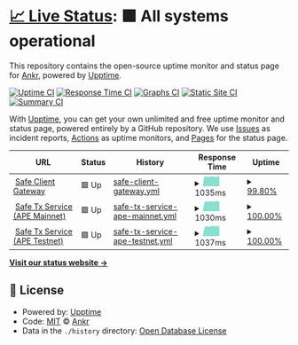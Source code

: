 # [📈 Live Status](https://Ankr-network.github.io/safe-services-status): <!--live status--> **🟩 All systems operational**

This repository contains the open-source uptime monitor and status page for [Ankr](https://ankr.com/), powered by [Upptime](https://github.com/upptime/upptime).

[![Uptime CI](https://github.com/Ankr-network/safe-services-status/workflows/Uptime%20CI/badge.svg)](https://github.com/Ankr-network/safe-services-status/actions?query=workflow%3A%22Uptime+CI%22)
[![Response Time CI](https://github.com/Ankr-network/safe-services-status/workflows/Response%20Time%20CI/badge.svg)](https://github.com/Ankr-network/safe-services-status/actions?query=workflow%3A%22Response+Time+CI%22)
[![Graphs CI](https://github.com/Ankr-network/safe-services-status/workflows/Graphs%20CI/badge.svg)](https://github.com/Ankr-network/safe-services-status/actions?query=workflow%3A%22Graphs+CI%22)
[![Static Site CI](https://github.com/Ankr-network/safe-services-status/workflows/Static%20Site%20CI/badge.svg)](https://github.com/Ankr-network/safe-services-status/actions?query=workflow%3A%22Static+Site+CI%22)
[![Summary CI](https://github.com/Ankr-network/safe-services-status/workflows/Summary%20CI/badge.svg)](https://github.com/Ankr-network/safe-services-status/actions?query=workflow%3A%22Summary+CI%22)

With [Upptime](https://upptime.js.org), you can get your own unlimited and free uptime monitor and status page, powered entirely by a GitHub repository. We use [Issues](https://github.com/Ankr-network/safe-services-status/issues) as incident reports, [Actions](https://github.com/Ankr-network/safe-services-status/actions) as uptime monitors, and [Pages](https://Ankr-network.github.io/safe-services-status) for the status page.

<!--start: status pages-->
<!-- This summary is generated by Upptime (https://github.com/upptime/upptime) -->
<!-- Do not edit this manually, your changes will be overwritten -->
<!-- prettier-ignore -->
| URL | Status | History | Response Time | Uptime |
| --- | ------ | ------- | ------------- | ------ |
| <img alt="" src="https://favicons.githubusercontent.com/gnosis-gateway.metaapesgame.com" height="13"> [Safe Client Gateway](https://gnosis-gateway.metaapesgame.com/health/) | 🟩 Up | [safe-client-gateway.yml](https://github.com/Ankr-network/safe-services-status/commits/HEAD/history/safe-client-gateway.yml) | <details><summary><img alt="Response time graph" src="./graphs/safe-client-gateway/response-time-week.png" height="20"> 1035ms</summary><br><a href="https://Ankr-network.github.io/safe-services-status/history/safe-client-gateway"><img alt="Response time 1035" src="https://img.shields.io/endpoint?url=https%3A%2F%2Fraw.githubusercontent.com%2FAnkr-network%2Fsafe-services-status%2FHEAD%2Fapi%2Fsafe-client-gateway%2Fresponse-time.json"></a><br><a href="https://Ankr-network.github.io/safe-services-status/history/safe-client-gateway"><img alt="24-hour response time 1021" src="https://img.shields.io/endpoint?url=https%3A%2F%2Fraw.githubusercontent.com%2FAnkr-network%2Fsafe-services-status%2FHEAD%2Fapi%2Fsafe-client-gateway%2Fresponse-time-day.json"></a><br><a href="https://Ankr-network.github.io/safe-services-status/history/safe-client-gateway"><img alt="7-day response time 1035" src="https://img.shields.io/endpoint?url=https%3A%2F%2Fraw.githubusercontent.com%2FAnkr-network%2Fsafe-services-status%2FHEAD%2Fapi%2Fsafe-client-gateway%2Fresponse-time-week.json"></a><br><a href="https://Ankr-network.github.io/safe-services-status/history/safe-client-gateway"><img alt="30-day response time 1035" src="https://img.shields.io/endpoint?url=https%3A%2F%2Fraw.githubusercontent.com%2FAnkr-network%2Fsafe-services-status%2FHEAD%2Fapi%2Fsafe-client-gateway%2Fresponse-time-month.json"></a><br><a href="https://Ankr-network.github.io/safe-services-status/history/safe-client-gateway"><img alt="1-year response time 1035" src="https://img.shields.io/endpoint?url=https%3A%2F%2Fraw.githubusercontent.com%2FAnkr-network%2Fsafe-services-status%2FHEAD%2Fapi%2Fsafe-client-gateway%2Fresponse-time-year.json"></a></details> | <details><summary><a href="https://Ankr-network.github.io/safe-services-status/history/safe-client-gateway">99.80%</a></summary><a href="https://Ankr-network.github.io/safe-services-status/history/safe-client-gateway"><img alt="All-time uptime 99.80%" src="https://img.shields.io/endpoint?url=https%3A%2F%2Fraw.githubusercontent.com%2FAnkr-network%2Fsafe-services-status%2FHEAD%2Fapi%2Fsafe-client-gateway%2Fuptime.json"></a><br><a href="https://Ankr-network.github.io/safe-services-status/history/safe-client-gateway"><img alt="24-hour uptime 100.00%" src="https://img.shields.io/endpoint?url=https%3A%2F%2Fraw.githubusercontent.com%2FAnkr-network%2Fsafe-services-status%2FHEAD%2Fapi%2Fsafe-client-gateway%2Fuptime-day.json"></a><br><a href="https://Ankr-network.github.io/safe-services-status/history/safe-client-gateway"><img alt="7-day uptime 99.80%" src="https://img.shields.io/endpoint?url=https%3A%2F%2Fraw.githubusercontent.com%2FAnkr-network%2Fsafe-services-status%2FHEAD%2Fapi%2Fsafe-client-gateway%2Fuptime-week.json"></a><br><a href="https://Ankr-network.github.io/safe-services-status/history/safe-client-gateway"><img alt="30-day uptime 99.80%" src="https://img.shields.io/endpoint?url=https%3A%2F%2Fraw.githubusercontent.com%2FAnkr-network%2Fsafe-services-status%2FHEAD%2Fapi%2Fsafe-client-gateway%2Fuptime-month.json"></a><br><a href="https://Ankr-network.github.io/safe-services-status/history/safe-client-gateway"><img alt="1-year uptime 99.80%" src="https://img.shields.io/endpoint?url=https%3A%2F%2Fraw.githubusercontent.com%2FAnkr-network%2Fsafe-services-status%2FHEAD%2Fapi%2Fsafe-client-gateway%2Fuptime-year.json"></a></details>
| <img alt="" src="https://favicons.githubusercontent.com/gnosis-service-apem.metaapesgame.com" height="13"> [Safe Tx Service (APE Mainnet)](https://gnosis-service-apem.metaapesgame.com/check/) | 🟩 Up | [safe-tx-service-ape-mainnet.yml](https://github.com/Ankr-network/safe-services-status/commits/HEAD/history/safe-tx-service-ape-mainnet.yml) | <details><summary><img alt="Response time graph" src="./graphs/safe-tx-service-ape-mainnet/response-time-week.png" height="20"> 1030ms</summary><br><a href="https://Ankr-network.github.io/safe-services-status/history/safe-tx-service-ape-mainnet"><img alt="Response time 1030" src="https://img.shields.io/endpoint?url=https%3A%2F%2Fraw.githubusercontent.com%2FAnkr-network%2Fsafe-services-status%2FHEAD%2Fapi%2Fsafe-tx-service-ape-mainnet%2Fresponse-time.json"></a><br><a href="https://Ankr-network.github.io/safe-services-status/history/safe-tx-service-ape-mainnet"><img alt="24-hour response time 975" src="https://img.shields.io/endpoint?url=https%3A%2F%2Fraw.githubusercontent.com%2FAnkr-network%2Fsafe-services-status%2FHEAD%2Fapi%2Fsafe-tx-service-ape-mainnet%2Fresponse-time-day.json"></a><br><a href="https://Ankr-network.github.io/safe-services-status/history/safe-tx-service-ape-mainnet"><img alt="7-day response time 1030" src="https://img.shields.io/endpoint?url=https%3A%2F%2Fraw.githubusercontent.com%2FAnkr-network%2Fsafe-services-status%2FHEAD%2Fapi%2Fsafe-tx-service-ape-mainnet%2Fresponse-time-week.json"></a><br><a href="https://Ankr-network.github.io/safe-services-status/history/safe-tx-service-ape-mainnet"><img alt="30-day response time 1030" src="https://img.shields.io/endpoint?url=https%3A%2F%2Fraw.githubusercontent.com%2FAnkr-network%2Fsafe-services-status%2FHEAD%2Fapi%2Fsafe-tx-service-ape-mainnet%2Fresponse-time-month.json"></a><br><a href="https://Ankr-network.github.io/safe-services-status/history/safe-tx-service-ape-mainnet"><img alt="1-year response time 1030" src="https://img.shields.io/endpoint?url=https%3A%2F%2Fraw.githubusercontent.com%2FAnkr-network%2Fsafe-services-status%2FHEAD%2Fapi%2Fsafe-tx-service-ape-mainnet%2Fresponse-time-year.json"></a></details> | <details><summary><a href="https://Ankr-network.github.io/safe-services-status/history/safe-tx-service-ape-mainnet">100.00%</a></summary><a href="https://Ankr-network.github.io/safe-services-status/history/safe-tx-service-ape-mainnet"><img alt="All-time uptime 100.00%" src="https://img.shields.io/endpoint?url=https%3A%2F%2Fraw.githubusercontent.com%2FAnkr-network%2Fsafe-services-status%2FHEAD%2Fapi%2Fsafe-tx-service-ape-mainnet%2Fuptime.json"></a><br><a href="https://Ankr-network.github.io/safe-services-status/history/safe-tx-service-ape-mainnet"><img alt="24-hour uptime 100.00%" src="https://img.shields.io/endpoint?url=https%3A%2F%2Fraw.githubusercontent.com%2FAnkr-network%2Fsafe-services-status%2FHEAD%2Fapi%2Fsafe-tx-service-ape-mainnet%2Fuptime-day.json"></a><br><a href="https://Ankr-network.github.io/safe-services-status/history/safe-tx-service-ape-mainnet"><img alt="7-day uptime 100.00%" src="https://img.shields.io/endpoint?url=https%3A%2F%2Fraw.githubusercontent.com%2FAnkr-network%2Fsafe-services-status%2FHEAD%2Fapi%2Fsafe-tx-service-ape-mainnet%2Fuptime-week.json"></a><br><a href="https://Ankr-network.github.io/safe-services-status/history/safe-tx-service-ape-mainnet"><img alt="30-day uptime 100.00%" src="https://img.shields.io/endpoint?url=https%3A%2F%2Fraw.githubusercontent.com%2FAnkr-network%2Fsafe-services-status%2FHEAD%2Fapi%2Fsafe-tx-service-ape-mainnet%2Fuptime-month.json"></a><br><a href="https://Ankr-network.github.io/safe-services-status/history/safe-tx-service-ape-mainnet"><img alt="1-year uptime 100.00%" src="https://img.shields.io/endpoint?url=https%3A%2F%2Fraw.githubusercontent.com%2FAnkr-network%2Fsafe-services-status%2FHEAD%2Fapi%2Fsafe-tx-service-ape-mainnet%2Fuptime-year.json"></a></details>
| <img alt="" src="https://favicons.githubusercontent.com/gnosis-service-apet.metaapesgame.com" height="13"> [Safe Tx Service (APE Testnet)](https://gnosis-service-apet.metaapesgame.com/check/) | 🟩 Up | [safe-tx-service-ape-testnet.yml](https://github.com/Ankr-network/safe-services-status/commits/HEAD/history/safe-tx-service-ape-testnet.yml) | <details><summary><img alt="Response time graph" src="./graphs/safe-tx-service-ape-testnet/response-time-week.png" height="20"> 1037ms</summary><br><a href="https://Ankr-network.github.io/safe-services-status/history/safe-tx-service-ape-testnet"><img alt="Response time 1037" src="https://img.shields.io/endpoint?url=https%3A%2F%2Fraw.githubusercontent.com%2FAnkr-network%2Fsafe-services-status%2FHEAD%2Fapi%2Fsafe-tx-service-ape-testnet%2Fresponse-time.json"></a><br><a href="https://Ankr-network.github.io/safe-services-status/history/safe-tx-service-ape-testnet"><img alt="24-hour response time 992" src="https://img.shields.io/endpoint?url=https%3A%2F%2Fraw.githubusercontent.com%2FAnkr-network%2Fsafe-services-status%2FHEAD%2Fapi%2Fsafe-tx-service-ape-testnet%2Fresponse-time-day.json"></a><br><a href="https://Ankr-network.github.io/safe-services-status/history/safe-tx-service-ape-testnet"><img alt="7-day response time 1037" src="https://img.shields.io/endpoint?url=https%3A%2F%2Fraw.githubusercontent.com%2FAnkr-network%2Fsafe-services-status%2FHEAD%2Fapi%2Fsafe-tx-service-ape-testnet%2Fresponse-time-week.json"></a><br><a href="https://Ankr-network.github.io/safe-services-status/history/safe-tx-service-ape-testnet"><img alt="30-day response time 1037" src="https://img.shields.io/endpoint?url=https%3A%2F%2Fraw.githubusercontent.com%2FAnkr-network%2Fsafe-services-status%2FHEAD%2Fapi%2Fsafe-tx-service-ape-testnet%2Fresponse-time-month.json"></a><br><a href="https://Ankr-network.github.io/safe-services-status/history/safe-tx-service-ape-testnet"><img alt="1-year response time 1037" src="https://img.shields.io/endpoint?url=https%3A%2F%2Fraw.githubusercontent.com%2FAnkr-network%2Fsafe-services-status%2FHEAD%2Fapi%2Fsafe-tx-service-ape-testnet%2Fresponse-time-year.json"></a></details> | <details><summary><a href="https://Ankr-network.github.io/safe-services-status/history/safe-tx-service-ape-testnet">100.00%</a></summary><a href="https://Ankr-network.github.io/safe-services-status/history/safe-tx-service-ape-testnet"><img alt="All-time uptime 100.00%" src="https://img.shields.io/endpoint?url=https%3A%2F%2Fraw.githubusercontent.com%2FAnkr-network%2Fsafe-services-status%2FHEAD%2Fapi%2Fsafe-tx-service-ape-testnet%2Fuptime.json"></a><br><a href="https://Ankr-network.github.io/safe-services-status/history/safe-tx-service-ape-testnet"><img alt="24-hour uptime 100.00%" src="https://img.shields.io/endpoint?url=https%3A%2F%2Fraw.githubusercontent.com%2FAnkr-network%2Fsafe-services-status%2FHEAD%2Fapi%2Fsafe-tx-service-ape-testnet%2Fuptime-day.json"></a><br><a href="https://Ankr-network.github.io/safe-services-status/history/safe-tx-service-ape-testnet"><img alt="7-day uptime 100.00%" src="https://img.shields.io/endpoint?url=https%3A%2F%2Fraw.githubusercontent.com%2FAnkr-network%2Fsafe-services-status%2FHEAD%2Fapi%2Fsafe-tx-service-ape-testnet%2Fuptime-week.json"></a><br><a href="https://Ankr-network.github.io/safe-services-status/history/safe-tx-service-ape-testnet"><img alt="30-day uptime 100.00%" src="https://img.shields.io/endpoint?url=https%3A%2F%2Fraw.githubusercontent.com%2FAnkr-network%2Fsafe-services-status%2FHEAD%2Fapi%2Fsafe-tx-service-ape-testnet%2Fuptime-month.json"></a><br><a href="https://Ankr-network.github.io/safe-services-status/history/safe-tx-service-ape-testnet"><img alt="1-year uptime 100.00%" src="https://img.shields.io/endpoint?url=https%3A%2F%2Fraw.githubusercontent.com%2FAnkr-network%2Fsafe-services-status%2FHEAD%2Fapi%2Fsafe-tx-service-ape-testnet%2Fuptime-year.json"></a></details>

<!--end: status pages-->

[**Visit our status website →**](https://Ankr-network.github.io/safe-services-status)

## 📄 License

- Powered by: [Upptime](https://github.com/upptime/upptime)
- Code: [MIT](./LICENSE) © [Ankr](https://ankr.com/)
- Data in the `./history` directory: [Open Database License](https://opendatacommons.org/licenses/odbl/1-0/)
